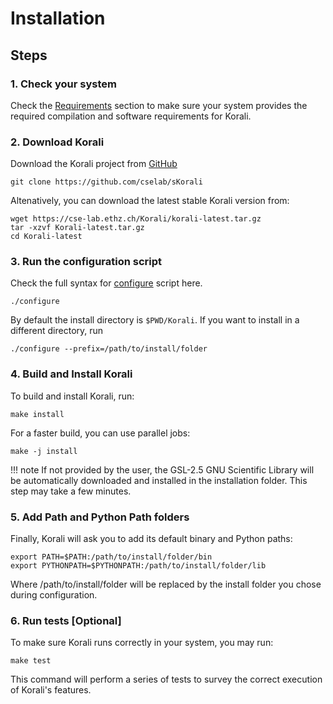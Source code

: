 # Installation

## Steps

### 1. Check your system

 Check the [Requirements](./requirements.md) section to make sure your system provides
 the required compilation and software requirements for Korali.

### 2. Download Korali
Download the Korali project from [GitHub](https://github.com/cselab/sKorali)

```shell
git clone https://github.com/cselab/sKorali
```

Altenatively, you can download the latest stable Korali version from:

```
wget https://cse-lab.ethz.ch/Korali/korali-latest.tar.gz
tar -xzvf Korali-latest.tar.gz
cd Korali-latest
```

### 3. Run the configuration script

Check the full syntax for [configure](./configuration.md) script here.

```shell
./configure
```
By default the install directory is `$PWD/Korali`. If you want to install in a different directory, run
```shell
./configure --prefix=/path/to/install/folder
```

### 4. Build and Install Korali

To build and install Korali, run:

```shell
make install
```

For a faster build, you can use parallel jobs:

```shell
make -j install
```

!!! note
    If not provided by the user, the GSL-2.5 GNU Scientific Library will be automatically downloaded and installed in the installation folder. This step may take a few minutes.

### 5. Add Path and Python Path folders

Finally, Korali will ask you to add its default binary and Python paths:

```shell
export PATH=$PATH:/path/to/install/folder/bin
export PYTHONPATH=$PYTHONPATH:/path/to/install/folder/lib
```

Where /path/to/install/folder will be replaced by the install folder you chose during configuration.

### 6. Run tests [Optional]

To make sure Korali runs correctly in your system, you may run:

```shell
make test
```

This command will perform a series of tests to survey the correct execution of Korali's features.
